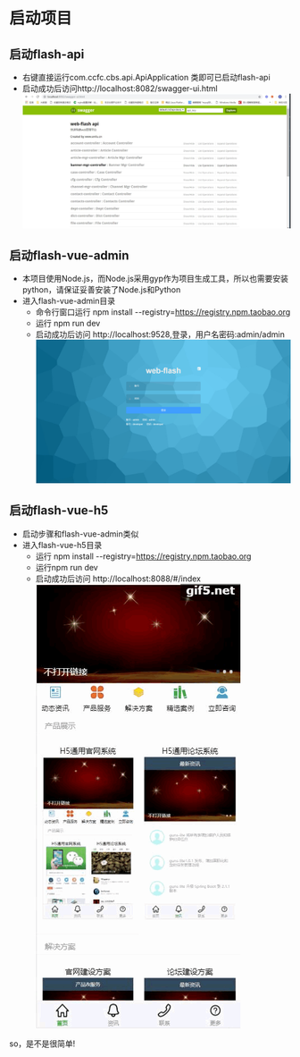# 启动项目

## 启动flash-api
- 右键直接运行com.ccfc.cbs.api.ApiApplication 类即可已启动flash-api
- 启动成功后访问http://localhost:8082/swagger-ui.html
![api](../img/flash-api.jpg)
## 启动flash-vue-admin
- 本项目使用Node.js，而Node.js采用gyp作为项目生成工具，所以也需要安装python，请保证妥善安装了Node.js和Python
- 进入flash-vue-admin目录
    - 命令行窗口运行 npm install --registry=https://registry.npm.taobao.org
    - 运行  npm run dev
    - 启动成功后访问 http://localhost:9528,登录，用户名密码:admin/admin 
 ![vue](../vuejs.gif)

## 启动flash-vue-h5
- 启动步骤和flash-vue-admin类似
- 进入flash-vue-h5目录
    - 运行 npm install --registry=https://registry.npm.taobao.org
    - 运行npm run dev
    - 启动成功后访问 http://localhost:8088/#/index    
 ![h5](../flash-mobile.gif)

so，是不是很简单!
